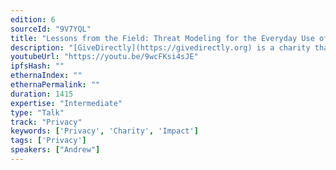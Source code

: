 ```yaml
---
edition: 6
sourceId: "9V7YQL"
title: "Lessons from the Field: Threat Modeling for the Everyday Use of Digital Currency"
description: "[GiveDirectly](https://givedirectly.org) is a charity that sends money directly to people living in poverty. Over the past decade, GD has transferred hundreds of millions of dollars to recipients using centralized digital currency systems, specifically telco-operated mobile money. Andrew will share some of the measures GD takes to reduce fraud and offer suggestions about how better privacy could drive the everyday use of Ethereum."
youtubeUrl: "https://youtu.be/9wcFKsi4sJE"
ipfsHash: ""
ethernaIndex: ""
ethernaPermalink: ""
duration: 1415
expertise: "Intermediate"
type: "Talk"
track: "Privacy"
keywords: ['Privacy', 'Charity', 'Impact']
tags: ['Privacy']
speakers: ["Andrew"]
---
```

